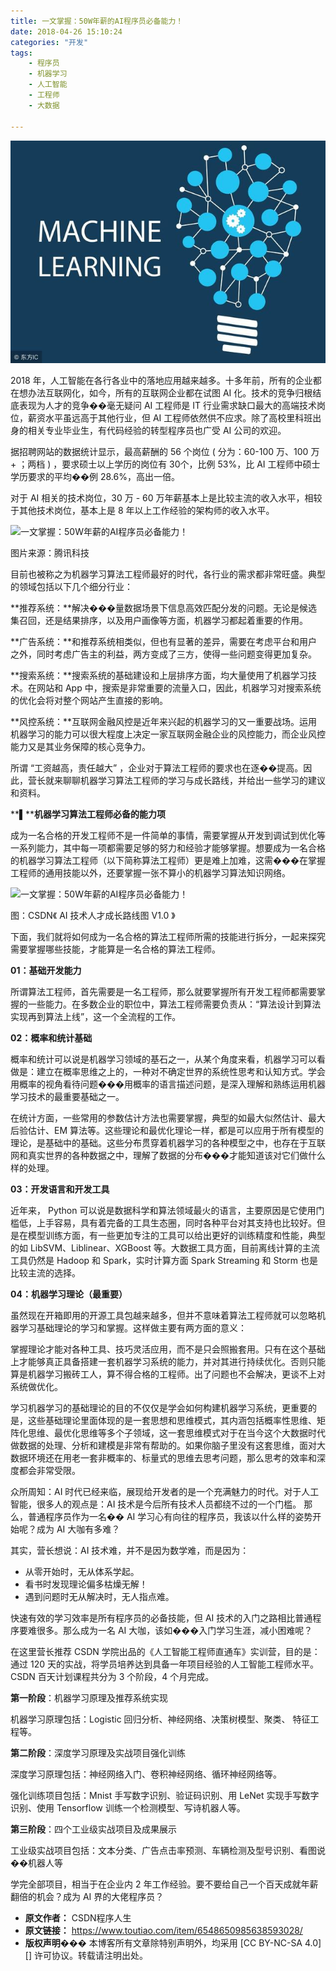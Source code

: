 ```yaml
---
title: 一文掌握：50W年薪的AI程序员必备能力！
date: 2018-04-26 15:10:24
categories: "开发"
tags:
	- 程序员
	- 机器学习
	- 人工智能
	- 工程师
	- 大数据

---
```


![一文掌握：50W年薪的AI程序员必备能力！][50W_AI]

2018 年，人工智能在各行各业中的落地应用越来越多。十多年前，所有的企业都在想办法互联网化，如今，所有的互联网企业都在试图 AI 化。技术的竞争归根结底表现为人才的竞争��毫无疑问 AI 工程师是 IT 行业需求缺口最大的高端技术岗位，薪资水平虽远高于其他行业，但 AI 工程师依然供不应求。除了高校里科班出身的相关专业毕业生，有代码经验的转型程序员也广受 AI 公司的欢迎。

据招聘网站的数据统计显示，最高薪酬的 56 个岗位 ( 分为：60-100 万、100 万 + ；两档 ) ，要求硕士以上学历的岗位有 30个，比例 53%，比 AI 工程师中硕士学历要求的平均��例 28.6%，高出一倍。

对于 AI 相关的技术岗位，30 万 - 60 万年薪基本上是比较主流的收入水平，相较于其他技术岗位，基本上是 8 年以上工作经验的架构师的收入水平。

![一文掌握：50W年薪的AI程序员必备能力！][50W_AI 1]

图片来源：腾讯科技

目前也被称之为机器学习算法工程师最好的时代，各行业的需求都非常旺盛。典型的领域包括以下几个细分行业：

**推荐系统：**解决���量数据场景下信息高效匹配分发的问题。无论是候选集召回，还是结果排序，以及用户画像等方面，机器学习都起着重要的作用。

**广告系统：**和推荐系统相类似，但也有显著的差异，需要在考虑平台和用户之外，同时考虑广告主的利益，两方变成了三方，使得一些问题变得更加复杂。

**搜索系统：**搜索系统的基础建设和上层排序方面，均大量使用了机器学习技术。在网站和 App 中，搜索是非常重要的流量入口，因此，机器学习对搜索系统的优化会将对整个网站产生直接的影响。

**风控系统：**互联网金融风控是近年来兴起的机器学习的又一重要战场。运用机器学习的能力可以很大程度上决定一家互联网金融企业的风控能力，而企业风控能力又是其业务保障的核心竞争力。

所谓 “工资越高，责任越大” ，企业对于算法工程师的要求也在逐��提高。因此，营长就来聊聊机器学习算法工程师的学习与成长路线，并给出一些学习的建议和资料。

**▌****机器学习算法工程师必备的能力项**

成为一名合格的开发工程师不是一件简单的事情，需要掌握从开发到调试到优化等一系列能力，其中每一项都需要足够的努力和经验才能够掌握。想要成为一名合格的机器学习算法工程师（以下简称算法工程师）更是难上加难，这需���在掌握工程师的通用技能以外，还要掌握一张不算小的机器学习算法知识网络。

![一文掌握：50W年薪的AI程序员必备能力！][50W_AI 2]

图：CSDN《 AI 技术人才成长路线图 V1.0 》

下面，我们就将如何成为一名合格的算法工程师所需的技能进行拆分，一起来探究需要掌握哪些技能，才能算是一名合格的算法工程师。

**01：基础开发能力**

所谓算法工程师，首先需要是一名工程师，那么就要掌握所有开发工程师都需要掌握的一些能力。在多数企业的职位中，算法工程师需要负责从：“算法设计到算法实现再到算法上线”，这一个全流程的工作。

**02：概率和统计基础**

概率和统计可以说是机器学习领域的基石之一，从某个角度来看，机器学习可以看做是：建立在概率思维之上的，一种对不确定世界的系统性思考和认知方式。学会用概率的视角看待问题���用概率的语言描述问题，是深入理解和熟练运用机器学习技术的最重要基础之一。

在统计方面，一些常用的参数估计方法也需要掌握，典型的如最大似然估计、最大后验估计、EM 算法等。这些理论和最优化理论一样，都是可以应用于所有模型的理论，是基础中的基础。这些分布贯穿着机器学习的各种模型之中，也存在于互联网和真实世界的各种数据之中，理解了数据的分布���才能知道该对它们做什么样的处理。

**03：开发语言和开发工具**

近年来， Python 可以说是数据科学和算法领域最火的语言，主要原因是它使用门槛低，上手容易，具有着完备的工具生态圈，同时各种平台对其支持也比较好。但是在模型训练方面，有一些更加专注的工具可以给出更好的训练精度和性能，典型的如 LibSVM、Liblinear、XGBoost 等。大数据工具方面，目前离线计算的主流工具仍然是 Hadoop 和 Spark，实时计算方面 Spark Streaming 和 Storm 也是比较主流的选择。

**04：机器学习理论（最重要）**

虽然现在开箱即用的开源工具包越来越多，但并不意味着算法工程师就可以忽略机器学习基础理论的学习和掌握。这样做主要有两方面的意义：

掌握理论才能对各种工具、技巧灵活应用，而不是只会照搬套用。只有在这个基础上才能够真正具备搭建一套机器学习系统的能力，并对其进行持续优化。否则只能算是机器学习搬砖工人，算不得合格的工程师。出了问题也不会解决，更谈不上对系统做优化。

学习机器学习的基础理论的目的不仅仅是学会如何构建机器学习系统，更重要的是，这些基础理论里面体现的是一套思想和思维模式，其内涵包括概率性思维、矩阵化思维、最优化思维等多个子领域，这一套思维模式对于在当今这个大数据时代做数据的处理、分析和建模是非常有帮助的。如果你脑子里没有这套思维，面对大数据环境还在用老一套非概率的、标量式的思维去思考问题，那么思考的效率和深度都会非常受限。

众所周知：AI 时代已经来临，展现给开发者的是一个充满魅力的时代。对于人工智能，很多人的观点是：AI 技术是今后所有技术人员都绕不过的一个门槛。 那么，普通程序员作为一名�� AI 学习心有向往的程序员，我该以什么样的姿势开始呢？成为 AI 大咖有多难？

其实，营长想说：AI 技术难，并不是因为数学难，而是因为：

 *  从零开始时，无从体系学起。
 *  看书时发现理论偏多枯燥无解！
 *  遇到问题时无从解决时，无人指点难。

快速有效的学习效率是所有程序员的必备技能，但 AI 技术的入门之路相比普通程序要难很多。那么成为一名 AI 大咖，该如���入门学习生涯，减小困难呢？

在这里营长推荐 CSDN 学院出品的《人工智能工程师直通车》实训营，目的是：通过 120 天的实战，将学员培养达到具备一年项目经验的人工智能工程师水平。CSDN 百天计划课程共分为 3 个阶段，4 个月完成。

**第一阶段**：机器学习原理及推荐系统实现

机器学习原理包括：Logistic 回归分析、神经网络、决策树模型、聚类、 特征工程等。

**第二阶段**：深度学习原理及实战项目强化训练

深度学习原理包括：神经网络入门、卷积神经网络、循环神经网络等。

强化训练项目包括：Mnist 手写数字识别、验证码识别、用 LeNet 实现手写数字识别、使用 Tensorflow 训练一个检测模型、写诗机器人等。

**第三阶段**：四个工业级实战项目及成果展示

工业级实战项目包括：文本分类、广告点击率预测、车辆检测及型号识别、看图说��机器人等

学完全部项目，相当于在企业内 2 年工作经验。要不要给自己一个百天成就年薪翻倍的机会？成为 AI 界的大佬程序员？


[50W_AI]: static/resources/crawler/6J6B-IJZR-BAI2.jpg
[50W_AI 1]: http://p3.pstatp.com/large/pgc-image/15247253940639553882fec
[50W_AI 2]: http://p1.pstatp.com/large/pgc-image/15247255735179ee7cd1401
 *  **原文作者：** CSDN程序人生
 *  **原文链接：** https://www.toutiao.com/item/6548650985638593028/
 *  **版权声明���** 本博客所有文章除特别声明外，均采用 [CC BY-NC-SA 4.0][] 许可协议。转载请注明出处。
